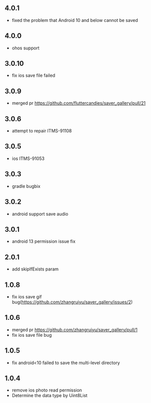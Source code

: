 ## 4.0.1

* fixed the problem that Android 10 and below cannot be saved
## 4.0.0

* ohos support
## 3.0.10

* fix ios save file failed

## 3.0.9

* merged pr https://github.com/fluttercandies/saver_gallery/pull/21

## 3.0.6

* attempt to repair ITMS-91108

## 3.0.5

* ios ITMS-91053

## 3.0.3

* gradle bugbix

## 3.0.2

* android support save audio 
## 3.0.1

* android 13 permission issue fix

## 2.0.1

* add skipIfExists param

## 1.0.8

* fix ios save gif bug(https://github.com/zhangruiyu/saver_gallery/issues/2)

## 1.0.6

* merged pr https://github.com/zhangruiyu/saver_gallery/pull/1
* fix ios save file bug 

## 1.0.5

* fix android<10 failed to save the multi-level directory

## 1.0.4


* remove ios photo read permission
* Determine the data type by Uint8List

